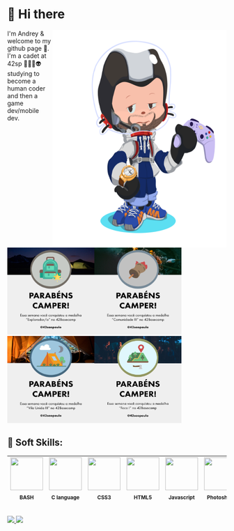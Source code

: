 # 👋 Hi there 
<img src="https://github.com/andreyvdl/andreyvdl/blob/main/images/octocat-1661991206272.png" width="400" height="500" align="right">
I'm Andrey & welcome to my github page 🙂.<br>
I'm a cadet at 42sp 👨‍🚀🚀👽 studying to become a <bold>human coder</bold> and then a game dev/mobile dev.<br>

<img src="./images/explorador.png" alt="Montei a barraca" width="200" height="200"><img src="./images/Comunidade-3.png" alt="Você disse evento?" width="200" height="200"><img src="./images/Vila-Unida-3.png" alt="Saudades da vila" width="200" height="200"><img src="./images/Foco-1.png" alt="25% focado" width="200" height="200"><br>

## 🧠 Soft Skills: 
<img src="https://cdn.jsdelivr.net/gh/devicons/devicon/icons/bash/bash-original.svg" width="75" height="75"><br><sub>BASH</sub> | <img src="https://cdn.jsdelivr.net/gh/devicons/devicon/icons/c/c-plain.svg" width="75" height="75"><br><sub>C language</sub> | <img src="https://cdn.jsdelivr.net/gh/devicons/devicon/icons/css3/css3-plain-wordmark.svg" width="75" height="75"><br><sub>CSS3</sub> | <img src="https://cdn.jsdelivr.net/gh/devicons/devicon/icons/html5/html5-plain-wordmark.svg" width="75" height="75"><br><sub>HTML5</sub> | <img src="https://cdn.jsdelivr.net/gh/devicons/devicon/icons/javascript/javascript-plain.svg" width="75" height="75"><br><sub>Javascript</sub> | <img src="https://cdn.jsdelivr.net/gh/devicons/devicon/icons/photoshop/photoshop-line.svg" width="75" height="75"><br><sub>Photoshop</sub> | <img src="https://cdn.jsdelivr.net/gh/devicons/devicon/icons/vim/vim-original.svg" width="75" height="75"><br><sub>VIM</sub>
:---: | :---: | :---: | :---: | :---: | :---: | :---:
<br>

<a href="https://github.com/andreyvdl">
<img width="250em" src="https://github-readme-stats.vercel.app/api/top-langs/?username=andreyvdl&langs_count=7&theme=chartreuse-dark"/>
<img height="200em" src="https://github-readme-stats.vercel.app/api?username=andreyvdl&show_icons=true&theme=chartreuse-dark&include_all_commits=true&count_private=true"/>
<br>



<!--
**andreyvdl/andreyvdl** is a ✨ _special_ ✨ repository because its `README.md` (this file) appears on your GitHub profile.

Here are some ideas to get you started:

- 🔭 I’m currently working on ...
- 🌱 I’m currently learning ...
- 👯 I’m looking to collaborate on ...
- 🤔 I’m looking for help with ...
- 💬 Ask me about ...
- 📫 How to reach me: ...
- 😄 Pronouns: ...
- ⚡ Fun fact: ...
-->


